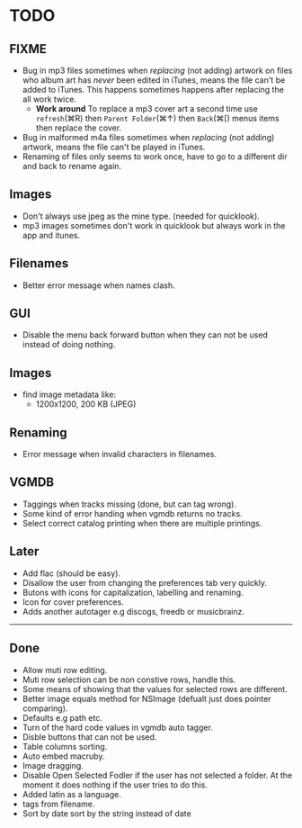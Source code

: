 TODO
====

FIXME
-----

* Bug in mp3 files sometimes when *replacing* (not adding) artwork on files who album art has *never* been edited in iTunes, means the file can't be added to iTunes. This happens sometimes happens after replacing the all work twice.
	* **Work around**
	To replace a mp3 cover art a second time use `refresh`(⌘R) then `Parent Folder`(⌘↑) then `Back`(⌘\[) menus items then replace the cover.
* Bug in malformed m4a files sometimes when *replacing* (not adding) artwork, means the file can't be played in iTunes.
* Renaming of files only seems to work once, have to go to a different dir and back to rename again.

Images
------
* Don't always use jpeg as the mine type. (needed for quicklook).
* mp3 images sometimes don't work in quicklook but always work in the app and itunes.


Filenames
---------
* Better error message when names clash.

GUI
---
* Disable the menu back forward button when they can not be used instead of doing nothing.

Images
-------
* find image metadata like:
  * 1200x1200, 200 KB (JPEG)

Renaming
--------
* Error message when invalid characters in filenames. 

VGMDB
-----
* Taggings when tracks missing (done, but can tag wrong).
* Some kind of error handing when vgmdb returns no tracks.
* Select correct catalog printing when there are multiple printings.

Later
-----
* Add flac (should be easy).
* Disallow the user from changing the preferences tab very quickly.
* Butons with icons for capitalization, labelling and renaming.
* Icon for cover preferences. 
* Adds another autotager e.g discogs, freedb or musicbrainz.

----
Done
----
* Allow muti row editing.
* Muti row selection can be non constive rows, handle this.
* Some means of showing that the values for selected rows are different.
* Better image equals method for NSImage (defualt just does pointer comparing).
* Defaults e.g path etc.
* Turn of the hard code values in vgmdb auto tagger.
* Disble buttons that can not be used.
* Table columns sorting.
* Auto embed macruby.
* Image dragging.
* Disable Open Selected Fodler if the user has not selected a folder. At the moment it does nothing if the user tries to do this.
* Added latin as a language.
* tags from filename.
* Sort by date sort by the string instead of date